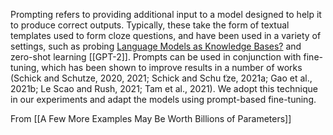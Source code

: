 Prompting refers to providing additional input to a model designed to help it to produce correct outputs. Typically, these take the form of textual templates used to form cloze questions, and have been used in a variety of settings, such as probing [Language Models as Knowledge Bases?](https://arxiv.org/abs/1909.01066) and zero-shot learning [[GPT-2]]. Prompts can be used in conjunction with fine-tuning, which has been shown to improve results in a number of works (Schick and Schutze, 2020, 2021; Schick and Schu ̈tze, 2021a; Gao et al., 2021b; Le Scao and Rush, 2021; Tam et al., 2021). We adopt this technique in our experiments and adapt the models using prompt-based fine-tuning.


From [[A Few More Examples May Be Worth Billions of Parameters]]
